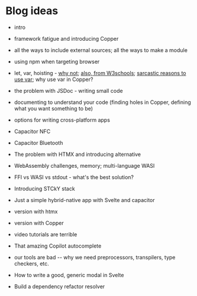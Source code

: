 # Blog ideas

* intro
* framework fatigue and introducing Copper
* all the ways to include external sources; all the ways to make a module
* using npm when targeting browser
* let, var, hoisting - [why not](https://kesharvani.hashnode.dev/why-using-var-is-a-bad-practice-in-javascript); [also, from W3schools](https://www.w3schools.com/js/js_variables.asp#:~:text=The%20var%20keyword%20was%20used,code%20written%20for%20older%20browsers.); [sarcastic reasons to use var](https://dev.to/paritho/3-reasons-to-use-var-in-javascript-1hoe); why use var in Copper?
* the problem with JSDoc - writing small code
* documenting to understand your code (finding holes in Copper, defining what you want something to be)
* options for writing cross-platform apps
* Capacitor NFC
* Capacitor Bluetooth
* The problem with HTMX and introducing alternative
* WebAssembly challenges, memory; multi-language WASI
* FFI vs WASI vs stdout - what's the best solution?
* Introducing STCkY stack

* Just a simple hybrid-native app with Svelte and capacitor
* version with htmx
* version with Copper

* video tutorials are terrible

* That amazing Copilot autocomplete

* our tools are bad -- why we need preprocessors, transpilers, type checkers, etc.
* How to write a good, generic modal in Svelte
* Build a dependency refactor resolver

